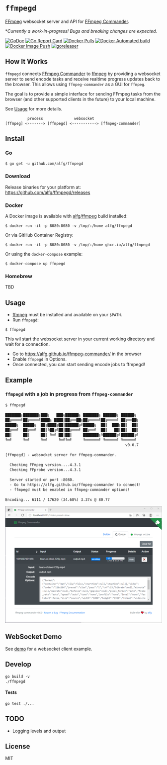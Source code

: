 # `ffmpegd`
[FFmpeg](https://www.ffmpeg.org/) websocket server and API for [FFmpeg Commander](https://alfg.github.io/ffmpeg-commander).

**Currently a work-in-progress! Bugs and breaking changes are expected.*

[![GoDoc](https://godoc.org/github.com/alfg/ffmpegd?status.svg)](https://godoc.org/github.com/alfg/ffmpegd)
[![Go Report Card](https://goreportcard.com/badge/github.com/alfg/ffmpegd)](https://goreportcard.com/report/github.com/alfg/ffmpegd)
[![Docker Pulls](https://img.shields.io/docker/pulls/alfg/ffmpegd.svg)](https://hub.docker.com/r/alfg/ffmpegd/)
[![Docker Automated build](https://img.shields.io/docker/automated/alfg/ffmpegd.svg)](https://hub.docker.com/r/alfg/ffmpegd/builds/)
[![Docker Image Push](https://github.com/alfg/ffmpegd/actions/workflows/docker.yml/badge.svg)](https://github.com/alfg/ffmpegd/actions/workflows/docker.yml)
[![goreleaser](https://github.com/alfg/ffmpegd/actions/workflows/release.yml/badge.svg)](https://github.com/alfg/ffmpegd/actions/workflows/release.yml)

## How It Works
`ffmpegd` connects [FFmpeg Commander](https://alfg.github.io/ffmpeg-commander) to [ffmpeg](https://www.ffmpeg.org/) by providing a websocket server to send encode tasks and receive realtime progress updates back to the browser. This allows using `ffmpeg-commander` as a GUI for `ffmpeg`.

The goal is to provide a simple interface for sending FFmpeg tasks from the browser (and other supported clients in the future) to your local machine.

See [Usage](#Usage) for more details.

```
          process              websocket
[ffmpeg] <-------> [ffmpegd] <-----------> [ffmpeg-commander]
```

## Install
### Go
```
$ go get -u github.com/alfg/ffmpegd
```

### Download
Release binaries for your platform at:
https://github.com/alfg/ffmpegd/releases

### Docker
A Docker image is available with [alfg/ffmpeg](https://github.com/alfg/docker-ffmpeg) build installed:

```
$ docker run -it -p 8080:8080 -v /tmp/:/home alfg/ffmpegd
```

Or via GitHub Container Registry:
```
$ docker run -it -p 8080:8080 -v /tmp/:/home ghcr.io/alfg/ffmpegd
```

Or using the `docker-compose` example:
```
$ docker-compose up ffmpegd
```

### Homebrew
TBD

## Usage
* [ffmpeg](https://www.ffmpeg.org/download.html) must be installed and available on your `$PATH`.
* Run `ffmpegd`:
```
$ ffmpegd
```

This wil start the websocket server in your current working directory and wait for a connection.

* Go to https://alfg.github.io/ffmpeg-commander/ in the browser
* Enable `ffmpegd` in Options.
* Once connected, you can start sending encode jobs to ffmpegd!

## Example
### `ffmpegd` with a job in progress from `ffmpeg-commander`
```
$ ffmpegd

███████╗███████╗███╗   ███╗██████╗ ███████╗ ██████╗ ██████╗
██╔════╝██╔════╝████╗ ████║██╔══██╗██╔════╝██╔════╝ ██╔══██╗
█████╗  █████╗  ██╔████╔██║██████╔╝█████╗  ██║  ███╗██║  ██║
██╔══╝  ██╔══╝  ██║╚██╔╝██║██╔═══╝ ██╔══╝  ██║   ██║██║  ██║
██║     ██║     ██║ ╚═╝ ██║██║     ███████╗╚██████╔╝██████╔╝
╚═╝     ╚═╝     ╚═╝     ╚═╝╚═╝     ╚══════╝ ╚═════╝ ╚═════╝
                                                      v0.0.7

[ffmpegd] - websocket server for ffmpeg-commander.

  Checking FFmpeg version....4.3.1
  Checking FFprobe version...4.3.1

  Server started on port :8080.
  - Go to https://alfg.github.io/ffmpeg-commander to connect!
  - ffmpegd must be enabled in ffmpeg-commander options!

Encoding... 6111 / 17620 (34.68%) 3.37x @ 80.77
```
![ffmpeg-commander](screenshot.png)

## WebSocket Demo
See [demo](demo/) for a websocket client example.

## Develop
```
go build -v
./ffmpegd
```

#### Tests
```
go test ./...
```

## TODO
* Logging levels and output

## License
MIT
